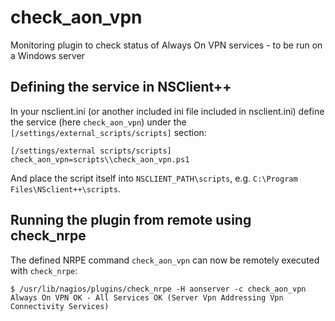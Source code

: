 # check_aon_vpn
Monitoring plugin to check status of Always On VPN services - to be run on a Windows server

## Defining the service in NSClient++
In your nsclient.ini (or another included ini file included in nsclient.ini) define the service (here `check_aon_vpn`) under the `[/settings/external_scripts/scripts]` section:

```
[/settings/external scripts/scripts]
check_aon_vpn=scripts\\check_aon_vpn.ps1
```

And place the script itself into `NSCLIENT_PATH\scripts`, e.g. `C:\Program Files\NSclient++\scripts`.

## Running the plugin from remote using check_nrpe
The defined NRPE command `check_aon_vpn` can now be remotely executed with `check_nrpe`:

```
$ /usr/lib/nagios/plugins/check_nrpe -H aonserver -c check_aon_vpn
Always On VPN OK - All Services OK (Server Vpn Addressing Vpn Connectivity Services)
```

